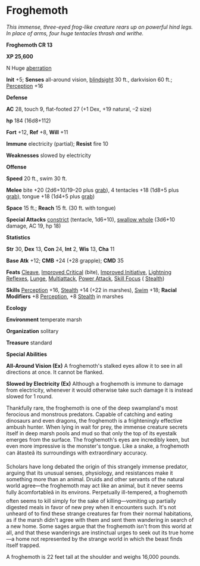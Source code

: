 # Froghemoth

_This immense, three-eyed frog-like creature rears up on powerful hind legs. In place of arms, four huge tentacles thrash and writhe._

**Froghemoth CR 13**

**XP 25,600**

N Huge [aberration](creatureTypes.html#_aberration)

**Init** +5; **Senses** all-around vision, [blindsight](universalMonsterRules.html#_blindsight) 30 ft., darkvision 60 ft.; [Perception](../skills/perception.html#_perception) +16

**Defense**

**AC** 28, touch 9, flat-footed 27 (+1 Dex, +19 natural, –2 size)

**hp** 184 (16d8+112)

**Fort** +12, **Ref** +8, **Will** +11

**Immune** electricity (partial); **Resist** fire 10

**Weaknesses** slowed by electricity

**Offense**

**Speed** 20 ft., swim 30 ft.

**Melee** bite +20 (2d6+10/19–20 plus [grab](universalMonsterRules.html#_grab)), 4 tentacles +18 (1d8+5 plus [grab](universalMonsterRules.html#_grab)), tongue +18 (1d4+5 plus [grab](universalMonsterRules.html#_grab))

**Space** 15 ft.; **Reach** 15 ft. (30 ft. with tongue)

**Special Attacks** [constrict](universalMonsterRules.html#_constrict) (tentacle, 1d6+10), [swallow whole](universalMonsterRules.html#_swallow-whole) (3d6+10 damage, AC 19, hp 18)

**Statistics**

**Str** 30, **Dex** 13, **Con** 24, **Int** 2, **Wis** 13, **Cha** 11

**Base Atk** +12; **CMB** +24 (+28 grapple); **CMD** 35

**Feats** [Cleave](../feats.html#_cleave), [Improved Critical](../feats.html#_improved-critical) (bite), [Improved Initiative](../feats.html#_improved-initiative), [Lightning Reflexes](../feats.html#_lightning-reflexes), [Lunge](../feats.html#_lunge), [Multiattack](monsterFeats.html#_multiattack), [Power Attack](../feats.html#_power-attack), [Skill Focus](../feats.html#_skill-focus) ( [Stealth](../skills/stealth.html#_stealth))

**Skills** [Perception](../skills/perception.html#_perception) +16, [Stealth](../skills/stealth.html#_stealth) +14 (+22 in marshes), [Swim](../skills/swim.html#_swim) +18; **Racial Modifiers** +8 [Perception](../skills/perception.html#_perception), +8 [Stealth](../skills/stealth.html#_stealth) in marshes

**Ecology**

**Environment** temperate marsh

**Organization** solitary

**Treasure** standard

**Special Abilities**

**All-Around Vision (Ex)** A froghemoth's stalked eyes allow it to see in all directions at once. It cannot be flanked.

**Slowed by Electricity (Ex)** Although a froghemoth is immune to damage from electricity, whenever it would otherwise take such damage it is instead slowed for 1 round.

Thankfully rare, the froghemoth is one of the deep swampland's most ferocious and monstrous predators. Capable of catching and eating dinosaurs and even dragons, the froghemoth is a frighteningly effective ambush hunter. When lying in wait for prey, the immense creature secrets itself in deep marsh pools and mud so that only the top of its eyestalk emerges from the surface. The froghemoth's eyes are incredibly keen, but even more impressive is the monster's tongue. Like a snake, a froghemoth can âtasteâ its surroundings with extraordinary accuracy.

Scholars have long debated the origin of this strangely immense predator, arguing that its unusual senses, physiology, and resistances make it something more than an animal. Druids and other servants of the natural world agree—the froghemoth may act like an animal, but it never seems fully âcomfortableâ in its environs. Perpetually ill-tempered, a froghemoth often seems to kill simply for the sake of killing—vomiting up partially digested meals in favor of new prey when it encounters such. It's not unheard of to find these strange creatures far from their normal habitations, as if the marsh didn't agree with them and sent them wandering in search of a new home. Some sages argue that the froghemoth isn't from this world at all, and that these wanderings are instinctual urges to seek out its true home—a home not represented by the strange world in which the beast finds itself trapped.

A froghemoth is 22 feet tall at the shoulder and weighs 16,000 pounds.


